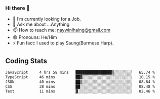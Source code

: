 ### Hi there 👋

- 🔭 I’m currently looking for a Job.
- 💬 Ask me about ...Anything
- 📫 How to reach me: naywinlhaing@gmail.com
- 😄 Pronouns: He/Him
- ⚡ Fun fact: I used to play Saung(Burmese Harp).


## Coding Stats
<!--START_SECTION:waka-->

```txt
JavaScript     4 hrs 58 mins   ████████████████▒░░░░░░░░   65.74 %
TypeScript     46 mins         ██▓░░░░░░░░░░░░░░░░░░░░░░   10.15 %
JSON           40 mins         ██▒░░░░░░░░░░░░░░░░░░░░░░   08.84 %
CSS            38 mins         ██░░░░░░░░░░░░░░░░░░░░░░░   08.48 %
Text           11 mins         ▓░░░░░░░░░░░░░░░░░░░░░░░░   02.46 %
```

<!--END_SECTION:waka-->
